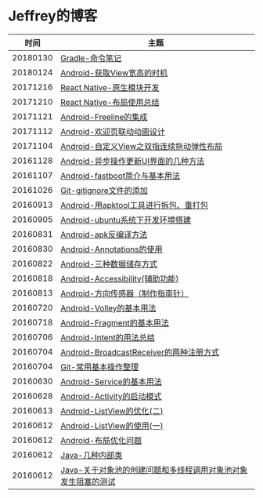 # Jeffrey的博客

| 时间 | 主题 
| ------------- | -----------
| 20180130 | [Gradle-命令笔记](https://github.com/jeffrey1995/MyBlog/issues/29)
| 20180124 | [Android-获取View宽高的时机](https://github.com/jeffrey1995/MyBlog/issues/28)
| 20171216 | [React Native-原生模块开发](https://github.com/jeffrey1995/MyBlog/issues/27)
| 20171210 | [React Native-布局使用总结](https://github.com/jeffrey1995/MyBlog/issues/26) 
| 20171121 | [Android-Freeline的集成](https://github.com/jeffrey1995/MyBlog/issues/25) 
| 20171112 | [Android-欢迎页联动动画设计](https://github.com/jeffrey1995/MyBlog/issues/24) 
| 20171104 | [Android-自定义View之双指连续拖动弹性布局](https://github.com/jeffrey1995/MyBlog/issues/23) 
| 20161128 | [Android-异步操作更新UI界面的几种方法](https://github.com/jeffrey1995/MyBlog/issues/22) 
| 20161107 | [Android-fastboot简介与基本用法](https://github.com/jeffrey1995/MyBlog/issues/21) 
| 20161026 | [Git-gitignore文件的添加](https://github.com/jeffrey1995/MyBlog/issues/20) 
| 20160913 | [Android-用apktool工具进行拆包、重打包](https://github.com/jeffrey1995/MyBlog/issues/19) 
| 20160905 | [Android-ubuntu系统下开发环境搭建](https://github.com/jeffrey1995/MyBlog/issues/18)
| 20160831 | [Android-apk反编译方法](https://github.com/jeffrey1995/MyBlog/issues/17) 
| 20160830 | [Android-Annotations的使用](https://github.com/jeffrey1995/MyBlog/issues/16) 
| 20160822 | [Android-三种数据储存方式](https://github.com/jeffrey1995/MyBlog/issues/15) 
| 20160818 | [Android-Accessibility(辅助功能)](https://github.com/jeffrey1995/MyBlog/issues/14) 
| 20160813 | [Android-方向传感器（制作指南针）](https://github.com/jeffrey1995/MyBlog/issues/13) 
| 20160720 | [Android-Volley的基本用法](https://github.com/jeffrey1995/MyBlog/issues/12) 
| 20160718 | [Android-Fragment的基本用法](https://github.com/jeffrey1995/MyBlog/issues/11) 
| 20160706 | [Android-Intent的用法总结](https://github.com/jeffrey1995/MyBlog/issues/10) 
| 20160704 | [Android-BroadcastReceiver的两种注册方式](https://github.com/jeffrey1995/MyBlog/issues/9) 
| 20160704 | [Git-常用基本操作整理](https://github.com/jeffrey1995/MyBlog/issues/8) 
| 20160630 | [Android-Service的基本用法](https://github.com/jeffrey1995/MyBlog/issues/7) 
| 20160628 | [Android-Activity的启动模式](https://github.com/jeffrey1995/MyBlog/issues/6) 
| 20160613 | [Android-ListView的优化(二) ](https://github.com/jeffrey1995/MyBlog/issues/5) 
| 20160612 | [Android-ListView的使用(一)](https://github.com/jeffrey1995/MyBlog/issues/4) 
| 20160612 | [Android-布局优化问题](https://github.com/jeffrey1995/MyBlog/issues/3) 
| 20160612 | [Java-几种内部类](https://github.com/jeffrey1995/MyBlog/issues/2) 
| 20160612 | [Java-关于对象池的创建问题和多线程调用对象池对象发生阻塞的测试](https://github.com/jeffrey1995/MyBlog/issues/1) 
 






